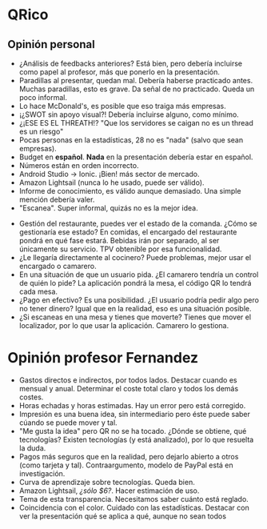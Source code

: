# QRico

## Opinión personal
* ¿Análisis de feedbacks anteriores? Está bien, pero debería incluirse como papel al profesor, más que ponerlo en la presentación.
* Paradillas al presentar, quedan mal. Debería haberse practicado antes. Muchas paradillas, esto es grave. Da señal de no practicado. Queda un poco informal.
* Lo hace McDonald's, es posible que eso traiga más empresas.
* ¡¿SWOT sin apoyo visual?! Debería incluirse alguno, como mínimo.
* ¿¡ESE ES EL THREATH!? "Que los servidores se caigan no es un thread es un riesgo"
* Pocas personas en la estadísticas, 28 no es "nada" (salvo que sean empresas).
* Budget en **español**. **Nada** en la presentación debería estar en español.
* Números están en orden incorrecto.
* Android Studio -> Ionic. ¡Bien! más sector de mercado.
* Amazon Lightsail (nunca lo he usado, puede ser válido).
* Informe de conocimiento, es válido aunque demasiado. Una simple mención debería valer.
* <Silbido>"Escanea". Super informal, quizás no es la mejor idea.
+ Gestión del restaurante, puedes ver el estado de la comanda. ¿Cómo se gestionaría ese estado? En comidas, el encargado del restaurante pondrá en qué fase estará. Bebidas irán por separado, al ser únicamente su servicio. TPV obtenible por esa funcionalidad.
+ ¿Le llegaría directamente al cocinero? Puede problemas, mejor usar el encargado o camarero.
+ En una situación de que un usuario pida. ¿El camarero tendría un control de quién lo pide? La aplicación pondrá la mesa, el código QR lo tendrá cada mesa. 
+ ¿Pago en efectivo? Es una posibilidad. ¿El usuario podría pedir algo pero no tener dinero? Igual que en la realidad, eso es una situación posible.
+ ¿Si escaneas en una mesa y tienes que moverte? Tienes que mover el localizador, por lo que usar la aplicación. Camarero lo gestiona.

# Opinión profesor Fernandez
* Gastos directos e indirectos, por todos lados. Destacar cuando es mensual y anual. Determinar el coste total claro y todos los demás costes.
* Horas echadas y horas estimadas. Hay un error pero está corregido.
* Impresión es una buena idea, sin intermediario pero éste puede saber cúando se puede mover y tal.
* "Me gusta la idea" pero QR no se ha tocado. ¿Dónde se obtiene, qué tecnologías? Existen tecnologías (y está analizado), por lo que resuelta la duda.
* Pagos más seguros que en la realidad, pero dejarlo abierto a otros (como tarjeta y tal). Contraargumento, modelo de PayPal está en investigación.
* Curva de aprendizaje sobre tecnologías. Queda bien.
* Amazon Lightsail, *¿sólo $6?*. Hacer estimación de uso.
* Tema de esta transparencia. Necesitamos saber cuánto está reglado.
* Coincidencia con el color. Cuidado con las estadísticas. Destacar con ver la presentación qué se aplica a qué, aunque no sean todos